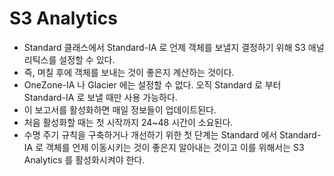 # S3 Analytics

- Standard 클래스에서 Standard-IA 로 언제 객체를 보낼지 결정하기 위해 S3 애널리틱스를 설정할 수 있다.
- 즉, 며칠 후에 객체를 보내는 것이 좋은지 계산하는 것이다.
- OneZone-IA 나 Glacier 에는 설정할 수 없다. 오직 Standard 로 부터 Standard-IA 로 보낼 때만 사용 가능하다.
- 이 보고서를 활성화하면 매일 정보들이 업데이트된다.
- 처음 활성화할 때는 첫 시작까지 24~48 시간이 소요된다. 
- 수명 주기 규칙을 구축하거나 개선하기 위한 첫 단계는 Standard 에서 Standard-IA 로 객체를 언제 이동시키는 것이 좋은지 알아내는 것이고 이를 위해서는 S3 Analytics 를 활성화시켜야 한다.